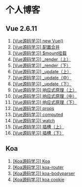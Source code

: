 # 个人博客

## Vue 2.6.11

1. [[Vue源码学习] new Vue()](https://github.com/chenzm11/blog/issues/1)
2. [[Vue源码学习] 配置合并](https://github.com/chenzm11/blog/issues/2)
3. [[Vue源码学习] $mount挂载](https://github.com/chenzm11/blog/issues/3)
4. [[Vue源码学习] _render（上）](https://github.com/chenzm11/blog/issues/4)
5. [[Vue源码学习] _render（下）](https://github.com/chenzm11/blog/issues/5)
6. [[Vue源码学习] _update（上）](https://github.com/chenzm11/blog/issues/6)
7. [[Vue源码学习] _update（中）](https://github.com/chenzm11/blog/issues/7)
8. [[Vue源码学习] _update（下）](https://github.com/chenzm11/blog/issues/8)
9. [[Vue源码学习] 响应式原理（上）](https://github.com/chenzm11/blog/issues/9)
10. [[Vue源码学习] 响应式原理（中）](https://github.com/chenzm11/blog/issues/10)
11. [[Vue源码学习] 响应式原理（下）](https://github.com/chenzm11/blog/issues/11)
12. [[Vue源码学习] props](https://github.com/chenzm11/blog/issues/12)
13. [[Vue源码学习] computed](https://github.com/chenzm11/blog/issues/13)
14. [[Vue源码学习] watch](https://github.com/chenzm11/blog/issues/14)
15. [[Vue源码学习] 插槽（上）](https://github.com/chenzm11/blog/issues/15)
16. [[Vue源码学习] 插槽（下）](https://github.com/chenzm11/blog/issues/16)

## Koa

1. [[Koa源码学习] Koa](https://github.com/chenzm11/blog/issues/17)
2. [[Koa源码学习] koa-router](https://github.com/chenzm11/blog/issues/18)
3. [[Koa源码学习] koa-bodyparser](https://github.com/chenzm11/blog/issues/19)
4. [[Koa源码学习] koa cookie](https://github.com/chenzm11/blog/issues/20)
